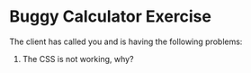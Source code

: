 # Buggy Calculator Exercise

The client has called you and is having the following problems:
1. The CSS is not working, why?


